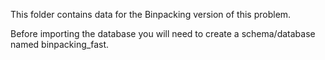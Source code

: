 This folder contains data for the Binpacking version of this problem.

Before importing the database you will need to create a schema/database named binpacking_fast.
